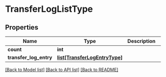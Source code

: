 # TransferLogListType

## Properties
Name | Type | Description | Notes
------------ | ------------- | ------------- | -------------
**count** | **int** |  | [optional] 
**transfer_log_entry** | [**list[TransferLogEntryType]**](TransferLogEntryType.md) |  | [optional] 

[[Back to Model list]](../README.md#documentation-for-models) [[Back to API list]](../README.md#documentation-for-api-endpoints) [[Back to README]](../README.md)


